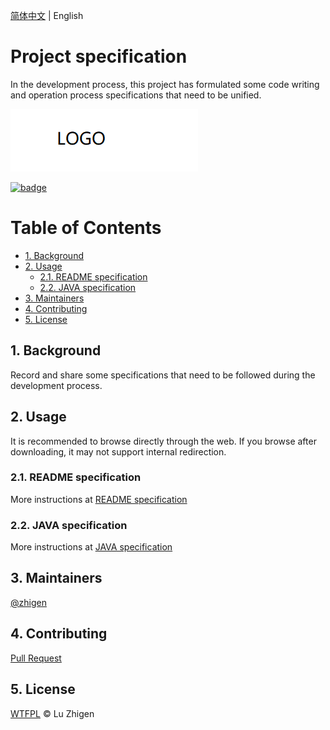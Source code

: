 [简体中文](/README.md) | English

# Project specification
In the development process, this project has formulated some code writing and operation process specifications that need to be unified.

![logo](/static/logo.png "logo tip")

[![badge](https://img.shields.io/badge/license-WTFPL-blue)](http://www.wtfpl.net/)

# Table of Contents
* [1. Background](#1)
* [2. Usage](#2)
    * [2.1. README specification](#21)
    * [2.2. JAVA specification](#22)
* [3. Maintainers](#3)
* [4. Contributing](#4)
* [5. License](#5)

<a id="1"></a>
## 1. Background
Record and share some specifications that need to be followed during the development process.

<a id="2"></a>
## 2. Usage
It is recommended to browse directly through the web. If you browse after downloading, it may not support internal redirection.

<a id="21"></a>
### 2.1. README specification
More instructions at [README specification](/readme/README.en-US.md)

<a id="22"></a>
### 2.2. JAVA specification
More instructions at [JAVA specification](/java/README.en-US.md)

<a id="3"></a>
## 3. Maintainers
[@zhigen](https://github.com/zhigen)

<a id="4"></a>
## 4. Contributing
[Pull Request](https://github.com/zhigen/specification-document/pulls)

<a id="5"></a>
## 5. License
[WTFPL](/LICENSE) © Lu Zhigen